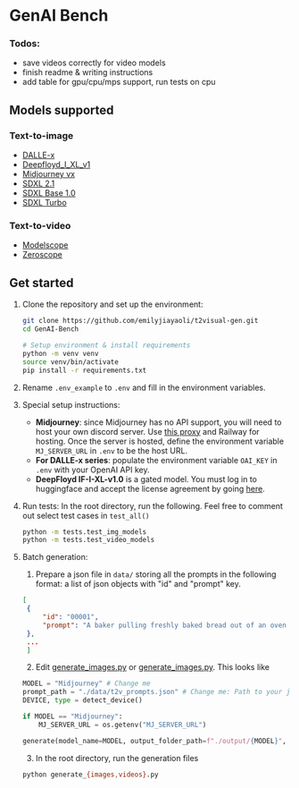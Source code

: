# GenAI Bench

### Todos:
- save videos correctly for video models
- finish readme & writing instructions
- add table for gpu/cpu/mps support, run tests on cpu


## Models supported
### Text-to-image
- [DALLE-x](https://openai.com/dall-e-3)
- [Deepfloyd_I_XL_v1](https://huggingface.co/DeepFloyd/IF-I-XL-v1.0)
- [Midjourney vx](https://www.midjourney.com/home)
- [SDXL 2.1](https://huggingface.co/stabilityai/stable-diffusion-2-1)
- [SDXL Base 1.0](https://huggingface.co/stabilityai/stable-diffusion-xl-base-1.0)
- [SDXL Turbo](https://huggingface.co/stabilityai/sdxl-turbo)
### Text-to-video
- [Modelscope](https://huggingface.co/ali-vilab/modelscope-damo-text-to-video-synthesis)
- [Zeroscope](https://huggingface.co/cerspense/zeroscope_v2_576w)

## Get started
1. Clone the repository and set up the environment:
    ```bash
    git clone https://github.com/emilyjiayaoli/t2visual-gen.git
    cd GenAI-Bench

    # Setup environment & install requirements
    python -m venv venv
    source venv/bin/activate
    pip install -r requirements.txt
    ```

2. Rename `.env_example` to `.env` and fill in the environment variables.

3. Special setup instructions:
   - **Midjourney**: since Midjourney has no API support, you will need to host your own discord server. Use [this proxy](https://github.com/novicezk/midjourney-proxy) and Railway for hosting. Once the server is hosted, define the environment variable `MJ_SERVER_URL` in `.env` to be the host URL.
   - **For DALLE-x series**: populate the environment variable `OAI_KEY` in `.env` with your OpenAI API key.
   - **DeepFloyd IF-I-XL-v1.0** is a gated model. You must log in to huggingface and accept the license agreement by going [here](https://huggingface.co/DeepFloyd/IF-I-XL-v1.0).

4. Run tests: In the root directory, run the following. Feel free to comment out select test cases in `test_all()`
    ```bash
    python -m tests.test_img_models
    python -m tests.test_video_models
    ```

5. Batch generation: 
   1. Prepare a json file in `data/` storing all the prompts in the following format: a list of json objects with "id" and "prompt" key.
   ```json
   [
    {
        "id": "00001",
        "prompt": "A baker pulling freshly baked bread out of an oven in a bakery.",
    },
    ...
    ]
   ```
   2. Edit [generate_images.py](./generate_images.py) or [generate_images.py](./generate_videos.py). This looks like
    ```python
    MODEL = "Midjourney" # Change me
    prompt_path = "./data/t2v_prompts.json" # Change me: Path to your json prompt file
    DEVICE, type = detect_device()

    if MODEL == "Midjourney":
        MJ_SERVER_URL = os.getenv("MJ_SERVER_URL") 
    
    generate(model_name=MODEL, output_folder_path=f"./output/{MODEL}", prompts_path=prompt_path)
    ```
   3. In the root directory, run the generation files
    ```bash 
    python generate_{images,videos}.py
    ```